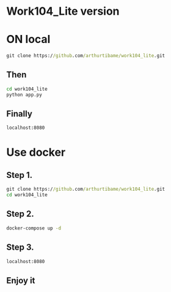 # Work104_Lite version

# ON local
```cmd
git clone https://github.com/arthurtibame/work104_lite.git
```
## Then
```cmd
cd work104_lite
python app.py
```
## Finally
``` cmd
localhost:8080
```


# Use docker
## Step 1.

```cmd
git clone https://github.com/arthurtibame/work104_lite.git
cd work104_lite
```

## Step 2.
```cmd
docker-compose up -d
```

## Step 3.
``` cmd
localhost:8080
```

## Enjoy it
